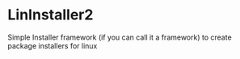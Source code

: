 # LinInstaller2
 Simple Installer framework (if you can call it a framework) to create package installers for linux
